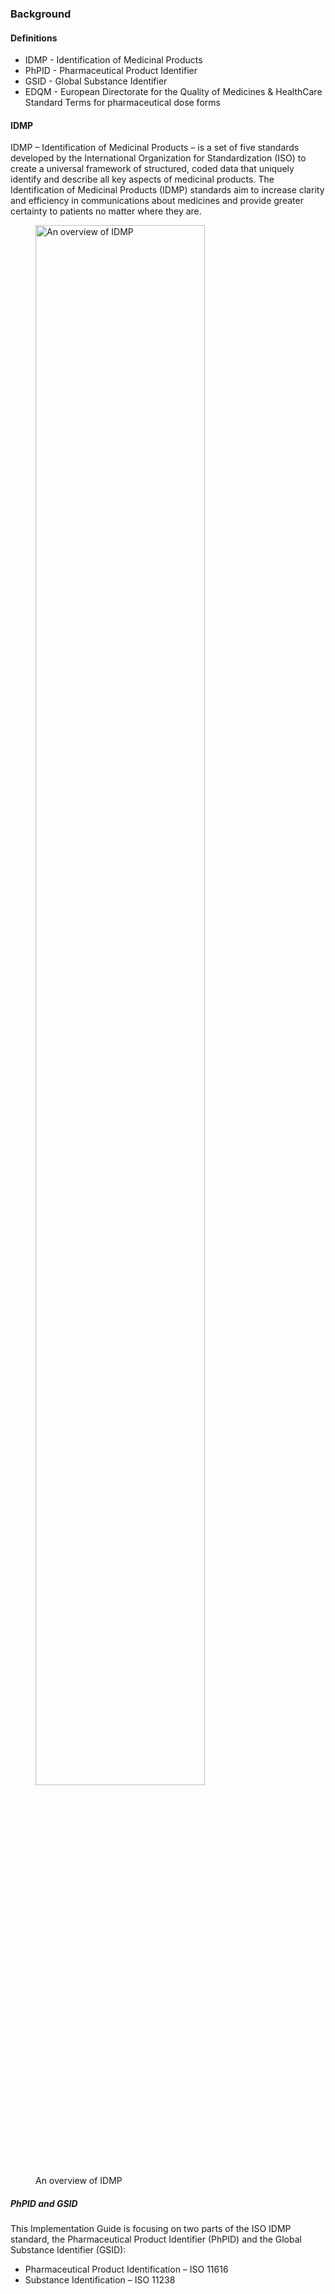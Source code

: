 ### Background

#### Definitions
- IDMP - Identification of Medicinal Products
- PhPID - Pharmaceutical Product Identifier
- GSID - Global Substance Identifier
- EDQM - European Directorate for the Quality of Medicines & HealthCare Standard Terms for pharmaceutical dose forms

#### IDMP

IDMP – Identification of Medicinal Products – is a set of five standards developed by the International Organization for Standardization (ISO) to create a universal framework of structured, coded data that uniquely identify and describe all key aspects of medicinal products.
The Identification of Medicinal Products (IDMP) standards aim to increase clarity and efficiency in communications about medicines and provide greater certainty to patients no matter where they are.

<figure>
  <img style="width: 80%; height: 80%;padding-top:0;padding-bottom:0;float:center" src="Overview.png" alt="An overview of IDMP"/>
  <figcaption>An overview of IDMP</figcaption>
</figure>

##### PhPID and GSID 

This Implementation Guide is focusing on two parts of the ISO IDMP standard, the Pharmaceutical Product Identifier (PhPID) and the Global Substance Identifier (GSID):
- Pharmaceutical Product Identification – ISO 11616 
- Substance Identification – ISO 11238 






